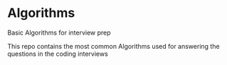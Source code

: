 # Algorithms
Basic Algorithms for interview prep


This repo contains the most common Algorithms used for answering the questions in the coding interviews
